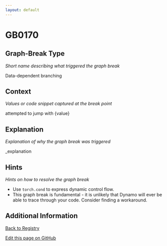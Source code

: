 ```yaml
---
layout: default
---
```

# GB0170

## Graph-Break Type
*Short name describing what triggered the graph break*

Data-dependent branching

## Context
*Values or code snippet captured at the break point*

attempted to jump with {value}

## Explanation
*Explanation of why the graph break was triggered*

_explanation

## Hints
*Hints on how to resolve the graph break*

- Use `torch.cond` to express dynamic control flow.
- This graph break is fundamental - it is unlikely that Dynamo will ever be able to trace through your code. Consider finding a workaround.


## Additional Information

<!-- ADDITIONAL INFORMATION START - Add custom information below this line -->

<!-- ADDITIONAL INFORMATION END -->

[Back to Registry](../index.html)

[Edit this page on GitHub](https://github.com/pytorch-labs/compile-graph-break-site/edit/main/docs/gb/gb0170.md)
